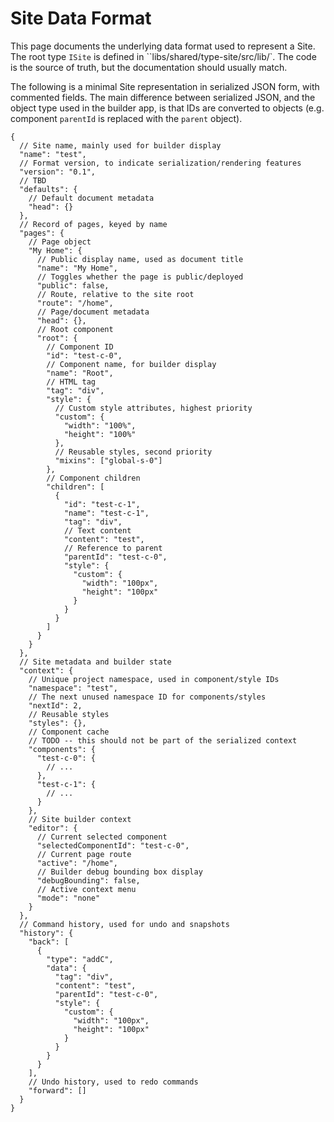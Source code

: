# Site Data Format

This page documents the underlying data format used to represent a Site. The root type `ISite` is defined in ``libs/shared/type-site/src/lib/`. The code is the source of truth, but the documentation should usually match.

The following is a minimal Site representation in serialized JSON form, with commented fields. The main difference between serialized JSON, and the object type used in the builder app, is that IDs are converted to objects (e.g. component `parentId` is replaced with the `parent` object).

```jsonc
{
  // Site name, mainly used for builder display
  "name": "test",
  // Format version, to indicate serialization/rendering features
  "version": "0.1",
  // TBD
  "defaults": {
    // Default document metadata
    "head": {}
  },
  // Record of pages, keyed by name
  "pages": {
    // Page object
    "My Home": {
      // Public display name, used as document title
      "name": "My Home",
      // Toggles whether the page is public/deployed
      "public": false,
      // Route, relative to the site root
      "route": "/home",
      // Page/document metadata
      "head": {},
      // Root component
      "root": {
        // Component ID
        "id": "test-c-0",
        // Component name, for builder display
        "name": "Root",
        // HTML tag
        "tag": "div",
        "style": {
          // Custom style attributes, highest priority
          "custom": {
            "width": "100%",
            "height": "100%"
          },
          // Reusable styles, second priority
          "mixins": ["global-s-0"]
        },
        // Component children
        "children": [
          {
            "id": "test-c-1",
            "name": "test-c-1",
            "tag": "div",
            // Text content
            "content": "test",
            // Reference to parent
            "parentId": "test-c-0",
            "style": {
              "custom": {
                "width": "100px",
                "height": "100px"
              }
            }
          }
        ]
      }
    }
  },
  // Site metadata and builder state
  "context": {
    // Unique project namespace, used in component/style IDs
    "namespace": "test",
    // The next unused namespace ID for components/styles
    "nextId": 2,
    // Reusable styles
    "styles": {},
    // Component cache
    // TODO -- this should not be part of the serialized context
    "components": {
      "test-c-0": {
        // ...
      },
      "test-c-1": {
        // ...
      }
    },
    // Site builder context
    "editor": {
      // Current selected component
      "selectedComponentId": "test-c-0",
      // Current page route
      "active": "/home",
      // Builder debug bounding box display
      "debugBounding": false,
      // Active context menu
      "mode": "none"
    }
  },
  // Command history, used for undo and snapshots
  "history": {
    "back": [
      {
        "type": "addC",
        "data": {
          "tag": "div",
          "content": "test",
          "parentId": "test-c-0",
          "style": {
            "custom": {
              "width": "100px",
              "height": "100px"
            }
          }
        }
      }
    ],
    // Undo history, used to redo commands
    "forward": []
  }
}
```

